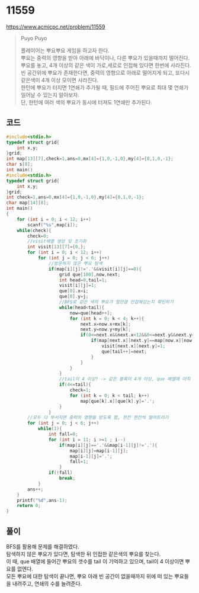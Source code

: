 # 11559
https://www.acmicpc.net/problem/11559
> <p>Puyo Puyo</p>
> 플레이어는 뿌요뿌요 게임을 하고자 한다.<br>
> 뿌요는 중력의 영향을 받아 아래에 바닥이나, 다른 뿌요가 있을때까지 떨어진다.<br>
> 뿌요를 놓고, 4개 이상의 같은 색이 가로,세로로 인접해 있다면 한번에 사라진다.<br>
> 빈 공간위에 뿌요가 존재한다면, 중력의 영향으로 아래로 떨어지게 되고, 또다시 같은색이 4개 이상 모이면 사라진다.<br>
> 한턴에 뿌요가 터지면 1연쇄가 추가될 때, 필드에 주어진 뿌요로 최대 몇 연쇄가 일어날 수 있는지 알아보자.<br>
> 단, 한턴에 여러 색의 뿌요가 동시에 터져도 1연쇄만 추가된다.<br>

## 코드
```c
#include<stdio.h>
typedef struct grid{
    int x,y;
}grid;
int map[13][7],check=1,ans=0,mx[4]={1,0,-1,0},my[4]={0,1,0,-1};
char s[8];
int main()
#include<stdio.h>
typedef struct grid{
    int x,y;
}grid;
int check=1,ans=0,mx[4]={1,0,-1,0},my[4]={0,1,0,-1};
char map[14][8];
int main()
{
    for (int i = 0; i < 12; i++)
        scanf("%s",map[i]);
    while(check){
        check=0;
        //visit배열 생성 및 초기화
        int visit[13][7]={0,};
        for (int i = 0; i < 12; i++)
            for (int j = 0; j < 6; j++)
                //방문하지 않은 뿌요 탐색
                if(map[i][j]!='.'&&visit[i][j]==0){
                    grid que[100],now,next;
                    int head=0,tail=1;
                    visit[i][j]=1;
                    que[0].x=i;
                    que[0].y=j;
                    //BFS로 같은 색의 뿌요가 얼만큼 인접해있는지 확인하기
                    while(head<tail){
                        now=que[head++];
                        for (int k = 0; k < 4; k++){
                            next.x=now.x+mx[k];
                            next.y=now.y+my[k];
                            if(0<=next.x&&next.x<12&&0<=next.y&&next.y<6){
                                if(map[next.x][next.y]==map[now.x][now.y]&&visit[next.x][next.y]==0){
                                    visit[next.x][next.y]=1;
                                    que[tail++]=next; 
                                }
                            }
                        }
                    }
                    //tail이 4 이상? -> 같은 블록이 4개 이상, que 배열에 아직 좌표가 남아 있으니 재 탐색 없이 que 내부 좌표를 0으로 만들기
                    if(4<=tail){
                        check=1;
                        for (int k = 0; k < tail; k++)
                            map[que[k].x][que[k].y]='.';
                    }
                }
        //모두 다 부서지면 중력의 영향을 받도록 함, 한칸 한칸씩 떨어트리기
        for (int j = 0; j < 6; j++)
            while(1){
                int fall=0;
                for (int i = 11; i >=1 ; i--)
                    if(map[i][j]=='.'&&map[i-1][j]!='.'){
                        map[i][j]=map[i-1][j];
                        map[i-1][j]='.';
                        fall=1;
                    }
                if(!fall)
                    break;
            }
        ans++;
    }
    printf("%d",ans-1);
    return 0;
}
```

## 풀이
BFS를 활용해 문제를 해결하였다.<br>
탐색하지 않은 뿌요가 있다면, 탐색한 뒤 인접한 같은색의 뿌요를 찾는다.<br>
이 때, que 배열에 들어간 뿌요의 갯수를 tail 이 기억하고 있으며, tail이 4 이상이면 뿌요를 없엔다.<br>
모든 뿌요에 대한 탐색이 끝나면, 뿌요 아래 빈 공간이 없을때까지 위에 떠 있는 뿌요들을 내려주고, 연쇄의 수를 늘려준다.<br>